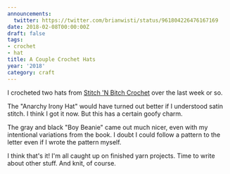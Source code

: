 ```yaml
---
announcements:
  twitter: https://twitter.com/brianwisti/status/961804226476167169
date: 2018-02-08T00:00:00Z
draft: false
tags:
- crochet
- hat
title: A Couple Crochet Hats
year: '2018'
category: craft
---
```


I crocheted two hats from [Stitch 'N Bitch Crochet][] over the last week or so.

[Stitch 'N Bitch Crochet]: https://www.goodreads.com/book/show/57512.Stitch_n_Bitch_Crochet
<!-- TEASER_END -->

The "Anarchy Irony Hat" would have turned out better if I understood satin stitch. I think I got it now. But
this has a certain goofy charm.

The gray and black "Boy Beanie" came out much nicer, even with my intentional
variations from the book. I doubt I could follow a pattern to the letter even if I wrote the pattern myself.

I think that's it! I'm all caught up on finished yarn projects. Time to write about other stuff. And knit, of
course.

